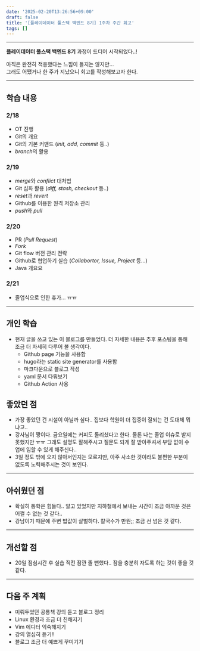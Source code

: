 ```yaml
---
date: '2025-02-20T13:26:56+09:00'
draft: false
title: '[플레이데이터 풀스택 백엔드 8기] 1주차 주간 회고'
tags: []
---
```

---  

**플레이데이터 풀스택 백엔드 8기** 과정이 드디어 시작되었다..!  

아직은 완전히 적응했다는 느낌이 들지는 않지만...  
그래도 어쨌거나 한 주가 지났으니 회고를 작성해보고자 한다.

---

## 학습 내용
### 2/18
- OT 진행
- Git의 개요
- Git의 기본 커맨드 (*init, add, commit* 등..)
- *branch*의 활용
### 2/19
- *merge*와 *conflict* 대처법
- Git 심화 활용 (*diff, stash, checkout* 등..)
- *reset*과 *revert* 
- Github를 이용한 원격 저장소 관리
- *push*와 *pull*
### 2/20
- PR (*Pull Request*)
- *Fork*
- Git flow 버전 관리 전략
- Github로 협업하기 실습 (*Collabortor, Issue, Project* 등...)
- Java 개요요

### 2/21
- 졸업식으로 인한 휴가... ㅠㅠ  

---

## 개인 학습
- 현재 글을 쓰고 있는 이 블로그를 만들었다.  더 자세한 내용은 추후 포스팅을 통해 조금 더 자세히 다루어 볼 생각이다.
    - Github page 기능을 사용함
    - hugo라는 static site generator를 사용함
    - 마크다운으로 블로그 작성
    - yaml 문서 다뤄보기  
    - Github Action 사용


## 좋았던 점
- 가장 좋았던 건 시설이 아닐까 싶다.. 집보다 학원이 더 집중이 잘되는 건 도대체 뭐냐고..
- 강사님이 짱이다. 금요일에는 커피도 돌리셨다고 한다. 물론 나는 졸업 이슈로 받지 못했지만 ㅠㅠ 그래도 설명도 잘해주시고 질문도 되게 잘 받아주셔서 부담 없이 수업에 임할 수 있게 해주신다..
- 3일 정도 밖에 오지 않아서인지는 모르지만, 아주 사소한 것이라도 불편한 부분이 없도록 노력해주시는 것이 보인다.    


---

## 아쉬웠던 점
- 확실히 통학은 힘들다.. 알고 있었지만 지하철에서 보내는 시간이 조금 아까운 것은 어쩔 수 없는 것 같다..
- 강남이기 때문에 주변 밥값이 살벌하다. 칼국수가 만원;; 조금 선 넘은 것 같다.

---

## 개선할 점
- 20일 점심시간 후 실습 직전 잠깐 졸 뻔했다.. 잠을 충분히 자도록 하는 것이 좋을 것 같다.

---
 
## 다음 주 계획
- 미뤄두었던 공룡책 강의 듣고 블로그 정리
- Linux 환경과 조금 더 친해지기
- Vim 에디터 익숙해지기
- 강의 열심히 듣기!!
- 블로그 조금 더 예쁘게 꾸미기기